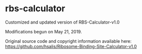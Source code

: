 # rbs-calculator
Customized and updated version of RBS-Calculator-v1.0

Modifications begun on May 21, 2019.

Original source code and copyright information available here:
https://github.com/hsalis/Ribosome-Binding-Site-Calculator-v1.0

